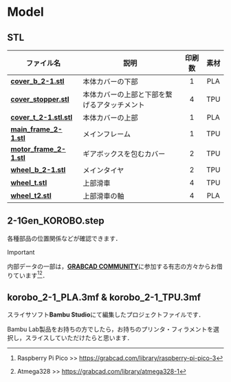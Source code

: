 # Model
## STL
| ファイル名                                   | 説明                                      | 印刷数 | 素材 |
|----------------------------------------------|-------------------------------------------|:------:|:----:|
| [**cover_b_2-1.stl**](STL/cover_b_2-1.stl)     | 本体カバーの下部                          | 1      | PLA  |
| [**cover_stopper.stl**](STL/cover_stopper.stl) | 本体カバーの上部と下部を繋げるアタッチメント | 4      | TPU  |
| [**cover_t_2-1.stl.stl**](STL/cover_t_2-1.stl.stl) | 本体カバーの上部                      | 1      | PLA  |
| [**main_frame_2-1.stl**](STL/main_frame_2-1.stl) | メインフレーム                        | 1      | TPU  |
| [**motor_frame_2-1.stl**](STL/motor_frame_2-1.stl) | ギアボックスを包むカバー              | 2      | TPU  |
| [**wheel_b_2-1.stl**](STL/wheel_b_2-1.stl)     | メインタイヤ                              | 2      | TPU  |
| [**wheel_t.stl**](STL/wheel_t.stl)             | 上部滑車                                  | 4      | TPU  |
| [**wheel_t2.stl**](STL/wheel_t2.stl)           | 上部滑車の軸                              | 4      | PLA  |
## 2-1Gen_KOROBO.step
各種部品の位置関係などが確認できます．

> [!IMPORTANT]
> 内部データの一部は，[**GRABCAD COMMUNITY**](https://grabcad.com/library)に参加する有志の方々からお借りています[^1][^2]．
[^1]: Raspberry Pi Pico >> https://grabcad.com/library/raspberry-pi-pico-3 
[^2]: Atmega328 >> https://grabcad.com/library/atmega328-1

## korobo_2-1_PLA.3mf & korobo_2-1_TPU.3mf
スライサソフト**Bambu Studio**にて編集したプロジェクトファイルです．

Bambu Lab製品をお持ちの方でしたら，お持ちのプリンタ・フィラメントを選択し，スライスしていただけたらと思います．
